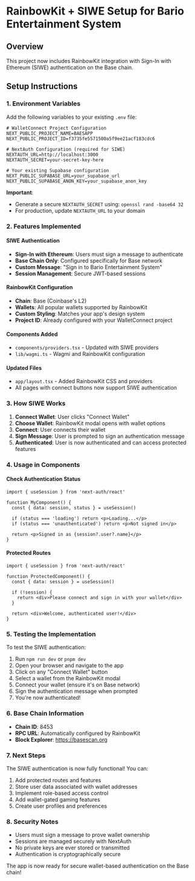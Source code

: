 # RainbowKit + SIWE Setup for Bario Entertainment System

## Overview
This project now includes RainbowKit integration with Sign-In with Ethereum (SIWE) authentication on the Base chain.

## Setup Instructions

### 1. Environment Variables
Add the following variables to your existing `.env` file:

```env
# WalletConnect Project Configuration
NEXT_PUBLIC_PROJECT_NAME=BAESAPP
NEXT_PUBLIC_PROJECT_ID=f3735fe5571500a5f9ee21acf183cdc6

# NextAuth Configuration (required for SIWE)
NEXTAUTH_URL=http://localhost:3000
NEXTAUTH_SECRET=your-secret-key-here

# Your existing Supabase configuration
NEXT_PUBLIC_SUPABASE_URL=your_supabase_url
NEXT_PUBLIC_SUPABASE_ANON_KEY=your_supabase_anon_key
```

**Important**: 
- Generate a secure `NEXTAUTH_SECRET` using: `openssl rand -base64 32`
- For production, update `NEXTAUTH_URL` to your domain

### 2. Features Implemented

#### SIWE Authentication
- **Sign-In with Ethereum**: Users must sign a message to authenticate
- **Base Chain Only**: Configured specifically for Base network
- **Custom Message**: "Sign in to Bario Entertainment System"
- **Session Management**: Secure JWT-based sessions

#### RainbowKit Configuration
- **Chain**: Base (Coinbase's L2)
- **Wallets**: All popular wallets supported by RainbowKit
- **Custom Styling**: Matches your app's design system
- **Project ID**: Already configured with your WalletConnect project

#### Components Added
- `components/providers.tsx` - Updated with SIWE providers
- `lib/wagmi.ts` - Wagmi and RainbowKit configuration

#### Updated Files
- `app/layout.tsx` - Added RainbowKit CSS and providers
- All pages with connect buttons now support SIWE authentication

### 3. How SIWE Works

1. **Connect Wallet**: User clicks "Connect Wallet"
2. **Choose Wallet**: RainbowKit modal opens with wallet options
3. **Connect**: User connects their wallet
4. **Sign Message**: User is prompted to sign an authentication message
5. **Authenticated**: User is now authenticated and can access protected features

### 4. Usage in Components

#### Check Authentication Status
```tsx
import { useSession } from 'next-auth/react'

function MyComponent() {
  const { data: session, status } = useSession()
  
  if (status === 'loading') return <p>Loading...</p>
  if (status === 'unauthenticated') return <p>Not signed in</p>
  
  return <p>Signed in as {session?.user?.name}</p>
}
```

#### Protected Routes
```tsx
import { useSession } from 'next-auth/react'

function ProtectedComponent() {
  const { data: session } = useSession()
  
  if (!session) {
    return <div>Please connect and sign in with your wallet</div>
  }
  
  return <div>Welcome, authenticated user!</div>
}
```

### 5. Testing the Implementation

To test the SIWE authentication:
1. Run `npm run dev` or `pnpm dev`
2. Open your browser and navigate to the app
3. Click on any "Connect Wallet" button
4. Select a wallet from the RainbowKit modal
5. Connect your wallet (ensure it's on Base network)
6. Sign the authentication message when prompted
7. You're now authenticated!

### 6. Base Chain Information
- **Chain ID**: 8453
- **RPC URL**: Automatically configured by RainbowKit
- **Block Explorer**: https://basescan.org

### 7. Next Steps

The SIWE authentication is now fully functional! You can:
1. Add protected routes and features
2. Store user data associated with wallet addresses
3. Implement role-based access control
4. Add wallet-gated gaming features
5. Create user profiles and preferences

### 8. Security Notes

- Users must sign a message to prove wallet ownership
- Sessions are managed securely with NextAuth
- No private keys are ever stored or transmitted
- Authentication is cryptographically secure

The app is now ready for secure wallet-based authentication on the Base chain! 